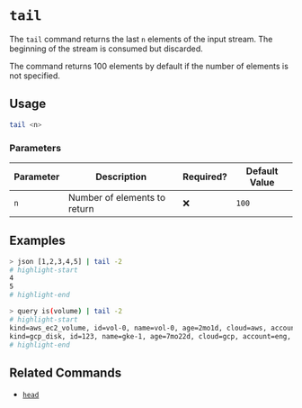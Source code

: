 # `tail`

The `tail` command returns the last `n` elements of the input stream. The beginning of the stream is consumed but discarded.

The command returns 100 elements by default if the number of elements is not specified.

## Usage

```bash
tail <n>
```

### Parameters

| Parameter | Description                  | Required? | Default Value |
| --------- | ---------------------------- | --------- | ------------- |
| `n`       | Number of elements to return | ❌        | `100`         |

## Examples

```bash
> json [1,2,3,4,5] | tail -2
# highlight-start
​4
​5
# highlight-end
```

```bash
> query is(volume) | tail -2
# highlight-start
​kind=aws_ec2_volume, id=vol-0, name=vol-0, age=2mo1d, cloud=aws, account=dev, region=us-west-2
​kind=gcp_disk, id=123, name=gke-1, age=7mo22d, cloud=gcp, account=eng, region=us-west1, zone=us-west1-a
# highlight-end
```

## Related Commands

- [`head`](./head.md)
